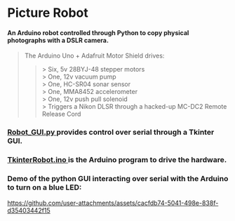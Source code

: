 # Picture Robot
#### An Arduino robot controlled through Python to copy physical photographs with a DSLR camera.    
> The Arduino Uno + Adafruit Motor Shield drives:   
>> \> Six, 5v 28BYJ-48 stepper motors   
>> \> One, 12v vacuum pump   
>> \> One, HC-SR04 sonar sensor   
>> \> One, MMA8452 accelerometer    
>> \> One, 12v push pull solenoid   
>> \> Triggers a Nikon DLSR through a hacked-up MC-DC2 Remote Release Cord   
>>    
### [ Robot_GUI.py ](https://github.com/plmcdowe/PictureRobot/blob/0e17b5465a513a3238d006e566289306773ff45b/Robot_GUI.py) provides control over serial through a Tkinter GUI.   
### [ TkinterRobot.ino ](https://github.com/plmcdowe/PictureRobot/blob/0e17b5465a513a3238d006e566289306773ff45b/TkinterRobot.ino) is the Arduino program to drive the hardware.   

### Demo of the python GUI interacting over serial with the Arduino to turn on a blue LED:   

https://github.com/user-attachments/assets/cacfdb74-5041-498e-838f-d35403442f15
